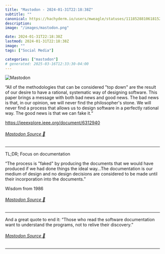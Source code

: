 ```yaml
---
title: "Mastodon - 2024-01-31T22:18:38Z"
subtitle: ""
canonical: https://hachyderm.io/users/mweagle/statuses/111852881061815284
description:
image: "/images/mastodon.png"

date: 2024-01-31T22:18:38Z
lastmod: 2024-01-31T22:18:38Z
image: ""
tags: ["Social Media"]

categories: ["mastodon"]
# generated: 2025-03-16T12:33:30-04:00
---
```

![Mastodon](/images/mastodon.png)

<p>“All of the methodologies that can be considered &quot;top down&quot; are the result of our desire to have a rational, systematic way of designing software. This paper brings a message with both bad news and good news. The bad news is that, in our opinion, we will never find the philosopher&#39;s stone. We will never find a process that allows us to design software in a perfectly rational way. The good news is that we can fake it.“</p><p><a href="https://ieeexplore.ieee.org/document/6312940" target="_blank" rel="nofollow noopener noreferrer" translate="no"><span class="invisible">https://</span><span class="ellipsis">ieeexplore.ieee.org/document/6</span><span class="invisible">312940</span></a></p>


###### [Mastodon Source 🐘](https://hachyderm.io/@mweagle/111852881061815284)

___

<p>TL;DR; Focus on documentation</p><p> “The process is &quot;faked&quot; by producing the documents that we would have produced if we had done things the ideal way…The documentation is our medium of design and no design decisions are considered to be made until their incorporation into the documents.”</p><p>Wisdom from 1986</p>


###### [Mastodon Source 🐘](https://hachyderm.io/@mweagle/111852901206041626)

___

<p>And a great quote to end it: “Those who read the software documentation want to understand the programs, not to relive their discovery.”</p>


###### [Mastodon Source 🐘](https://hachyderm.io/@mweagle/111852903633882196)

___

